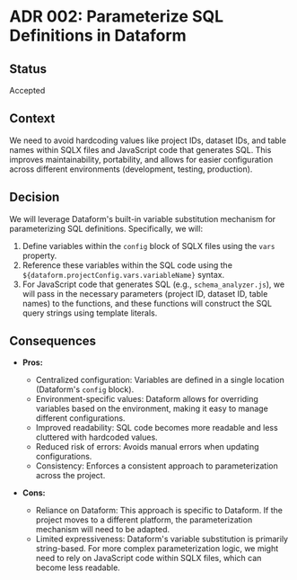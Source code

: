 # ADR 002: Parameterize SQL Definitions in Dataform

## Status

Accepted

## Context

We need to avoid hardcoding values like project IDs, dataset IDs, and table names within SQLX files and JavaScript code that generates SQL. This improves maintainability, portability, and allows for easier configuration across different environments (development, testing, production).

## Decision

We will leverage Dataform's built-in variable substitution mechanism for parameterizing SQL definitions. Specifically, we will:

1.  Define variables within the `config` block of SQLX files using the `vars` property.
2.  Reference these variables within the SQL code using the `${dataform.projectConfig.vars.variableName}` syntax.
3.  For JavaScript code that generates SQL (e.g., `schema_analyzer.js`), we will pass in the necessary parameters (project ID, dataset ID, table names) to the functions, and these functions will construct the SQL query strings using template literals.

## Consequences

*   **Pros:**
    *   Centralized configuration: Variables are defined in a single location (Dataform's `config` block).
    *   Environment-specific values: Dataform allows for overriding variables based on the environment, making it easy to manage different configurations.
    *   Improved readability: SQL code becomes more readable and less cluttered with hardcoded values.
    *   Reduced risk of errors: Avoids manual errors when updating configurations.
    *   Consistency: Enforces a consistent approach to parameterization across the project.

*   **Cons:**
    *   Reliance on Dataform: This approach is specific to Dataform. If the project moves to a different platform, the parameterization mechanism will need to be adapted.
    *   Limited expressiveness: Dataform's variable substitution is primarily string-based. For more complex parameterization logic, we might need to rely on JavaScript code within SQLX files, which can become less readable.